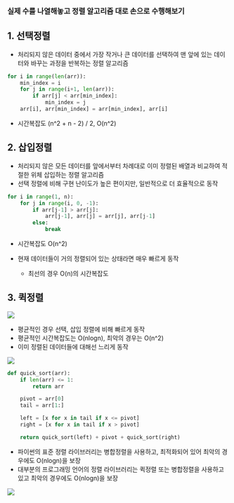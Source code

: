 ### 실제 수를 나열해놓고 정렬 알고리즘 대로 손으로 수행해보기

## 1. 선택정렬

- 처리되지 않은 데이터 중에서 가장 작거나 큰 데이터를 선택하여 맨 앞에 있는 데이터와 바꾸는 과정을 반복하는 정렬 알고리즘

```python
for i in range(len(arr)):
    min_index = i
    for j in range(i+1, len(arr)):
        if arr[j] < arr[min_index]:
            min_index = j
    arr[i], arr[min_index] = arr[min_index], arr[i]
```

- 시간복잡도 (n^2 + n - 2) / 2, O(n^2)

## 2. 삽입정렬

- 처리되지 않은 모든 데이터를 앞에서부터 차례대로 이미 정렬된 배열과 비교하여 적절한 위체 삽입하는 정렬 알고리즘
- 선택 정렬에 비해 구현 난이도가 높은 편이지만, 일반적으로 더 효율적으로 동작

```python
for i in range(1, n):
    for j in range(i, 0, -1):
        if arr[j-1] > arr[j]:
            arr[j-1], arr[j] = arr[j], arr[j-1]
        else:
            break
```

- 시간복잡도 O(n^2)
- 현재 데이터들이 거의 정렬되어 있는 상태라면 매우 빠르게 동작

  - 최선의 경우 O(n)의 시간복잡도

## 3. 퀵정렬

![](https://upload.wikimedia.org/wikipedia/commons/6/6a/Sorting_quicksort_anim.gif)

- 평균적인 경우 선택, 삽입 정렬에 비해 빠르게 동작
- 평균적인 시간복잡도는 O(nlogn), 최악의 경우는 O(n^2)
- 이미 정렬된 데이터들에 대해선 느리게 동작

![](https://imgur.com/BR2Kg8t.jpg)

```python
def quick_sort(arr):
    if len(arr) <= 1:
        return arr

    pivot = arr[0]
    tail = arr[1:]

    left = [x for x in tail if x <= pivot]
    right = [x for x in tail if x > pivot]

    return quick_sort(left) + pivot + quick_sort(right)
```

- 파이썬의 표준 정렬 라이브러리는 병합정렬을 사용하고, 최적화되어 있어 최악의 경우에도 O(nlogn)을 보장
- 대부분의 프로그래밍 언어의 정렬 라이브러리는 퀵정렬 또는 병합정렬을 사용하고 있고 최악의 경우에도 O(nlogn)을 보장

![](https://imgur.com/gAKAwsK.jpg)
